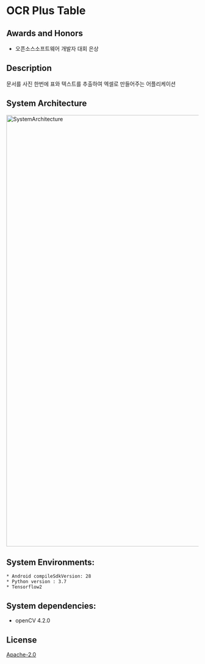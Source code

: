 # OCR Plus Table

## Awards and Honors
* 오픈소스소프트웨어 개발자 대회 은상

## Description

<p>문서를 사진 한번에 표와 텍스트를 추출하여 엑셀로 만들어주는 어플리케이션</p>

## System Architecture
<img width="1128" alt="SystemArchitecture" src="https://user-images.githubusercontent.com/52271770/105128747-f0193200-5b26-11eb-8740-5d675f73f10f.png">

## System Environments:

	* Android compileSdkVersion: 28
	* Python version : 3.7
	* Tensorflow2

## System dependencies:

  * openCV 4.2.0
  
## License
[Apache-2.0](https://choosealicense.com/licenses/apache-2.0/)
